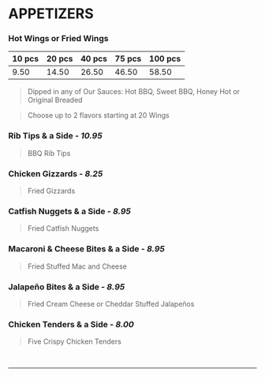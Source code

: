 # APPETIZERS

### Hot Wings or Fried Wings

| 10 pcs | 20 pcs | 40 pcs | 75 pcs | 100 pcs|
| ------ | ------ | ------ | ------ | ------ |
|  9.50  | 14.50  | 26.50  | 46.50  | 58.50  |

> Dipped in any of Our Sauces: Hot BBQ, Sweet BBQ, Honey Hot or Original Breaded

> Choose up to 2 flavors starting at 20 Wings 

### Rib Tips & a Side - *10.95*
> BBQ Rib Tips   
### Chicken Gizzards - *8.25*
> Fried Gizzards
### Catfish Nuggets & a Side - *8.95*
> Fried Catfish Nuggets
### Macaroni & Cheese Bites & a Side - *8.95*
> Fried Stuffed Mac and Cheese
### Jalapeño Bites & a Side - *8.95*
> Fried Cream Cheese or Cheddar Stuffed Jalapeños
### Chicken Tenders & a Side - *8.00*
> Five Crispy Chicken Tenders

<br>
<hr>
<Available/>
<Disclaimer/>
